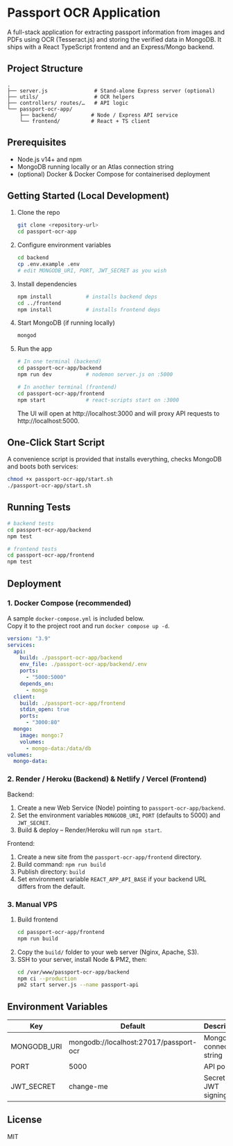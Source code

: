 # Passport OCR Application

A full-stack application for extracting passport information from images and PDFs using OCR (Tesseract.js) and storing the verified data in MongoDB. It ships with a React TypeScript frontend and an Express/Mongo backend.

## Project Structure
```
.
├── server.js               # Stand-alone Express server (optional)
├── utils/                  # OCR helpers
├── controllers/ routes/…   # API logic
└── passport-ocr-app/
    ├── backend/           # Node / Express API service
    └── frontend/          # React + TS client
```

## Prerequisites
* Node.js v14+ and npm
* MongoDB running locally or an Atlas connection string
* (optional) Docker & Docker Compose for containerised deployment

## Getting Started (Local Development)

1. Clone the repo  
   ```bash
   git clone <repository-url>
   cd passport-ocr-app
   ```

2. Configure environment variables  
   ```bash
   cd backend
   cp .env.example .env
   # edit MONGODB_URI, PORT, JWT_SECRET as you wish
   ```

3. Install dependencies  
   ```bash
   npm install           # installs backend deps
   cd ../frontend
   npm install           # installs frontend deps
   ```

4. Start MongoDB (if running locally)  
   ```bash
   mongod
   ```

5. Run the app  
   ```bash
   # In one terminal (backend)
   cd passport-ocr-app/backend
   npm run dev           # nodemon server.js on :5000

   # In another terminal (frontend)
   cd passport-ocr-app/frontend
   npm start             # react-scripts start on :3000
   ```

   The UI will open at http://localhost:3000 and will proxy API requests to http://localhost:5000.

## One-Click Start Script
A convenience script is provided that installs everything, checks MongoDB and boots both services:

```bash
chmod +x passport-ocr-app/start.sh
./passport-ocr-app/start.sh
```

## Running Tests
```bash
# backend tests
cd passport-ocr-app/backend
npm test

# frontend tests
cd passport-ocr-app/frontend
npm test
```

## Deployment

### 1. Docker Compose (recommended)

A sample `docker-compose.yml` is included below.  
Copy it to the project root and run `docker compose up -d`.

```yaml
version: "3.9"
services:
  api:
    build: ./passport-ocr-app/backend
    env_file: ./passport-ocr-app/backend/.env
    ports:
      - "5000:5000"
    depends_on:
      - mongo
  client:
    build: ./passport-ocr-app/frontend
    stdin_open: true
    ports:
      - "3000:80"
  mongo:
    image: mongo:7
    volumes:
      - mongo-data:/data/db
volumes:
  mongo-data:
```

### 2. Render / Heroku (Backend) & Netlify / Vercel (Frontend)

Backend:
1. Create a new Web Service (Node) pointing to `passport-ocr-app/backend`.
2. Set the environment variables `MONGODB_URI`, `PORT` (defaults to 5000) and `JWT_SECRET`.
3. Build & deploy – Render/Heroku will run `npm start`.

Frontend:
1. Create a new site from the `passport-ocr-app/frontend` directory.
2. Build command: `npm run build`
3. Publish directory: `build`
4. Set environment variable `REACT_APP_API_BASE` if your backend URL differs from the default.

### 3. Manual VPS

1. Build frontend  
   ```bash
   cd passport-ocr-app/frontend
   npm run build
   ```
2. Copy the `build/` folder to your web server (Nginx, Apache, S3).
3. SSH to your server, install Node & PM2, then:
   ```bash
   cd /var/www/passport-ocr-app/backend
   npm ci --production
   pm2 start server.js --name passport-api
   ```

## Environment Variables

| Key | Default | Description |
|-----|---------|-------------|
| MONGODB_URI | mongodb://localhost:27017/passport-ocr | Mongo connection string |
| PORT | 5000 | API port |
| JWT_SECRET | change-me | Secret for JWT signing |


## License
MIT
